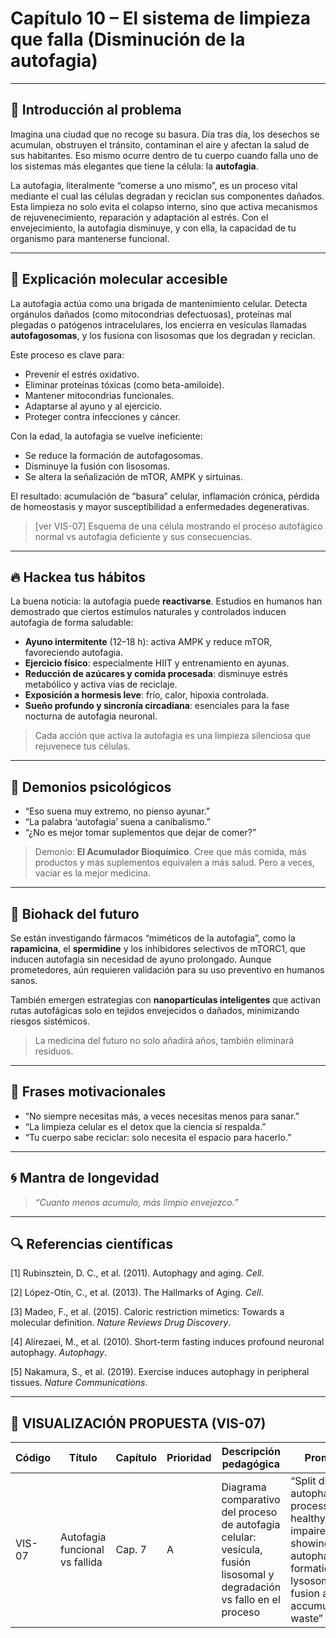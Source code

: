 # Capítulo 10 – El sistema de limpieza que falla (Disminución de la autofagia)

---

## 🧠 Introducción al problema

Imagina una ciudad que no recoge su basura. Día tras día, los desechos se acumulan, obstruyen el tránsito, contaminan el aire y afectan la salud de sus habitantes. Eso mismo ocurre dentro de tu cuerpo cuando falla uno de los sistemas más elegantes que tiene la célula: la **autofagia**.

La autofagia, literalmente “comerse a uno mismo”, es un proceso vital mediante el cual las células degradan y reciclan sus componentes dañados. Esta limpieza no solo evita el colapso interno, sino que activa mecanismos de rejuvenecimiento, reparación y adaptación al estrés. Con el envejecimiento, la autofagia disminuye, y con ella, la capacidad de tu organismo para mantenerse funcional.

---

## 🧬 Explicación molecular accesible

La autofagia actúa como una brigada de mantenimiento celular. Detecta orgánulos dañados (como mitocondrias defectuosas), proteínas mal plegadas o patógenos intracelulares, los encierra en vesículas llamadas **autofagosomas**, y los fusiona con lisosomas que los degradan y reciclan.

Este proceso es clave para:
- Prevenir el estrés oxidativo.
- Eliminar proteínas tóxicas (como beta-amiloide).
- Mantener mitocondrias funcionales.
- Adaptarse al ayuno y al ejercicio.
- Proteger contra infecciones y cáncer.

Con la edad, la autofagia se vuelve ineficiente:
- Se reduce la formación de autofagosomas.
- Disminuye la fusión con lisosomas.
- Se altera la señalización de mTOR, AMPK y sirtuinas.

El resultado: acumulación de “basura” celular, inflamación crónica, pérdida de homeostasis y mayor susceptibilidad a enfermedades degenerativas.

> [ver VIS-07] Esquema de una célula mostrando el proceso autofágico normal vs autofagia deficiente y sus consecuencias.

---

## 🔥 Hackea tus hábitos

La buena noticia: la autofagia puede **reactivarse**. Estudios en humanos han demostrado que ciertos estímulos naturales y controlados inducen autofagia de forma saludable:

- **Ayuno intermitente** (12–18 h): activa AMPK y reduce mTOR, favoreciendo autofagia.
- **Ejercicio físico**: especialmente HIIT y entrenamiento en ayunas.
- **Reducción de azúcares y comida procesada**: disminuye estrés metabólico y activa vías de reciclaje.
- **Exposición a hormesis leve**: frío, calor, hipoxia controlada.
- **Sueño profundo y sincronía circadiana**: esenciales para la fase nocturna de autofagia neuronal.

> Cada acción que activa la autofagia es una limpieza silenciosa que rejuvenece tus células.

---

## 🧠 Demonios psicológicos

- “Eso suena muy extremo, no pienso ayunar.”
- “La palabra ‘autofagia’ suena a canibalismo.”
- “¿No es mejor tomar suplementos que dejar de comer?”

> Demonio: **El Acumulador Bioquímico**. Cree que más comida, más productos y más suplementos equivalen a más salud. Pero a veces, vaciar es la mejor medicina.

---

## 🚀 Biohack del futuro

Se están investigando fármacos “miméticos de la autofagia”, como la **rapamicina**, el **spermidine** y los inhibidores selectivos de mTORC1, que inducen autofagia sin necesidad de ayuno prolongado. Aunque prometedores, aún requieren validación para su uso preventivo en humanos sanos.

También emergen estrategias con **nanopartículas inteligentes** que activan rutas autofágicas solo en tejidos envejecidos o dañados, minimizando riesgos sistémicos.

> La medicina del futuro no solo añadirá años, también eliminará residuos.

---

## 💬 Frases motivacionales

- “No siempre necesitas más, a veces necesitas menos para sanar.”
- “La limpieza celular es el detox que la ciencia sí respalda.”
- “Tu cuerpo sabe reciclar: solo necesita el espacio para hacerlo.”

---

## 🌀 Mantra de longevidad

> *“Cuanto menos acumulo, más limpio envejezco.”*

---

## 🔍 Referencias científicas

[1] Rubinsztein, D. C., et al. (2011). Autophagy and aging. *Cell*.

[2] López-Otín, C., et al. (2013). The Hallmarks of Aging. *Cell*.

[3] Madeo, F., et al. (2015). Caloric restriction mimetics: Towards a molecular definition. *Nature Reviews Drug Discovery*.

[4] Alirezaei, M., et al. (2010). Short-term fasting induces profound neuronal autophagy. *Autophagy*.

[5] Nakamura, S., et al. (2019). Exercise induces autophagy in peripheral tissues. *Nature Communications*.

---

## 🎨 VISUALIZACIÓN PROPUESTA (VIS-07)

| Código | Título                             | Capítulo | Prioridad | Descripción pedagógica                                                                             | Prompt IA                                                                                                       | Generada | Enlace |
|--------|-------------------------------------|----------|-----------|-----------------------------------------------------------------------------------------------------|------------------------------------------------------------------------------------------------------------------|----------|--------|
| VIS-07 | Autofagia funcional vs fallida     | Cap. 7   | A         | Diagrama comparativo del proceso de autofagia celular: vesícula, fusión lisosomal y degradación vs fallo en el proceso | “Split diagram: autophagy process in healthy cell vs impaired cell – showing autophagosome formation, lysosomal fusion and accumulation of waste” | ⬜        | —      |
